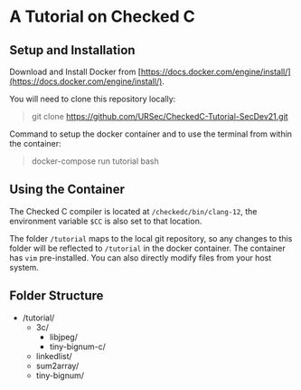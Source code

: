 # A Tutorial on Checked C

## Setup and Installation

Download and Install Docker from [https://docs.docker.com/engine/install/](https://docs.docker.com/engine/install/).

You will need to clone this repository locally:

> git clone https://github.com/URSec/CheckedC-Tutorial-SecDev21.git

Command to setup the docker container and to use the terminal from within the container:

> docker-compose run tutorial bash

## Using the Container

The Checked C compiler is located at `/checkedc/bin/clang-12`, the environment variable `$CC` is also set to that location.

The folder `/tutorial` maps to the local git repository, so any changes to this folder will be reflected to `/tutorial` in the docker container.
The container has `vim` pre-installed. You can also directly modify files from your host system.

## Folder Structure

- /tutorial/
    - 3c/
        - libjpeg/
        - tiny-bignum-c/
    - linkedlist/
    - sum2array/
    - tiny-bignum/

